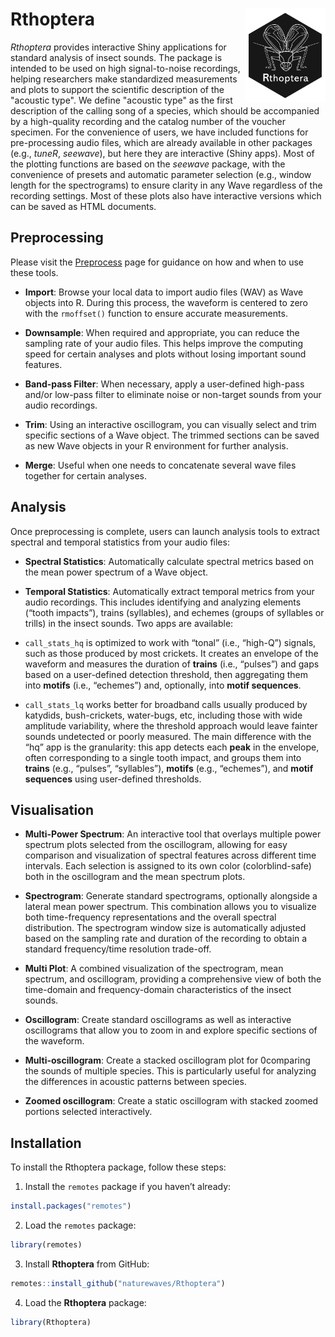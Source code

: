
<!-- badges: start -->
<!-- 
[![R-CMD-check](https://github.com/naturewaves/Rthoptera/actions/workflows/R-CMD-check.yaml/badge.svg)](https://github.com/naturewaves/Rthoptera/actions/workflows/R-CMD-check.yaml)
[![Codecov test coverage](https://codecov.io/gh/naturewaves/Rthoptera/graph/badge.svg)](https://app.codecov.io/gh/naturewaves/Rthoptera)
&#10;-->
<!-- badges: end -->

# Rthoptera <img src="man/figures/rthoptera_logo_darkgrey.png" align="right" height="150" alt="" /></a>

*Rthoptera* provides interactive Shiny applications for standard
analysis of insect sounds. The package is intended to be used on high
signal-to-noise recordings, helping researchers make standardized
measurements and plots to support the scientific description of the
"acoustic type". We define "acoustic type" as the first description of the calling song of
a species, which should be accompanied by a high-quality recording and
the catalog number of the voucher specimen. For the convenience of users, we 
have included functions for pre-processing audio files, which are already available in other
packages (e.g., *tuneR*, *seewave*), but here they are interactive
(Shiny apps). Most of the plotting functions are based on the *seewave*
package, with the convenience of presets and automatic parameter
selection (e.g., window length for the spectrograms) to ensure clarity
in any Wave regardless of the recording settings. Most of these plots
also have interactive versions which can be saved as HTML documents.

## Preprocessing

Please visit the
[Preprocess](https://naturewaves.github.io/Rthoptera/articles/Preprocess.html "Preprocessing Audio Files with Rthoptera")
page for guidance on how and when to use these tools.

- **Import**: Browse your local data to import audio files (WAV) as Wave
  objects into R. During this process, the waveform is centered to zero
  with the `rmoffset()` function to ensure accurate measurements.

- **Downsample**: When required and appropriate, you can reduce the
  sampling rate of your audio files. This helps improve the computing
  speed for certain analyses and plots without losing important sound
  features.

- **Band-pass Filter**: When necessary, apply a user-defined high-pass
  and/or low-pass filter to eliminate noise or non-target sounds from
  your audio recordings.

- **Trim**: Using an interactive oscillogram, you can visually select
  and trim specific sections of a Wave object. The trimmed sections can
  be saved as new Wave objects in your R environment for further
  analysis.

- **Merge**: Useful when one needs to concatenate several wave files
  together for certain analyses.

## Analysis

Once preprocessing is complete, users can launch analysis tools to
extract spectral and temporal statistics from your audio files:

- **Spectral Statistics**: Automatically calculate spectral metrics
  based on the mean power spectrum of a Wave object.

- **Temporal Statistics**: Automatically extract temporal metrics from
  your audio recordings. This includes identifying and analyzing
  elements (“tooth impacts”), trains (syllables), and echemes (groups of
  syllables or trills) in the insect sounds. Two apps are available:

- `call_stats_hq` is optimized to work with “tonal” (i.e., “high-Q”)
  signals, such as those produced by most crickets. It creates an
  envelope of the waveform and measures the duration of **trains**
  (i.e., “pulses”) and gaps based on a user-defined detection threshold,
  then aggregating them into **motifs** (i.e., “echemes”) and,
  optionally, into **motif sequences**.

- `call_stats_lq` works better for broadband calls usually produced by
  katydids, bush-crickets, water-bugs, etc, including those with wide
  amplitude variability, where the threshold approach would leave
  fainter sounds undetected or poorly measured. The main difference with
  the “hq” app is the granularity: this app detects each **peak** in the
  envelope, often corresponding to a single tooth impact, and groups
  them into **trains** (e.g., “pulses”, “syllables”), **motifs** (e.g.,
  “echemes”), and **motif sequences** using user-defined thresholds.

## Visualisation

- **Multi-Power Spectrum**: An interactive tool that overlays multiple
  power spectrum plots selected from the oscillogram, allowing for easy
  comparison and visualization of spectral features across different
  time intervals. Each selection is assigned to its own color
  (colorblind-safe) both in the oscillogram and the mean spectrum plots.

- **Spectrogram**: Generate standard spectrograms, optionally alongside
  a lateral mean power spectrum. This combination allows you to
  visualize both time-frequency representations and the overall spectral
  distribution. The spectrogram window size is automatically adjusted
  based on the sampling rate and duration of the recording to obtain a
  standard frequency/time resolution trade-off.

- **Multi Plot**: A combined visualization of the spectrogram, mean
  spectrum, and oscillogram, providing a comprehensive view of both the
  time-domain and frequency-domain characteristics of the insect sounds.

- **Oscillogram**: Create standard oscillograms as well as interactive
  oscillograms that allow you to zoom in and explore specific sections
  of the waveform.

- **Multi-oscillogram**: Create a stacked oscillogram plot for
  0comparing the sounds of multiple species. This is particularly useful
  for analyzing the differences in acoustic patterns between species.

- **Zoomed oscillogram**: Create a static oscillogram with stacked
  zoomed portions selected interactively.

## Installation

To install the Rthoptera package, follow these steps:

1.  Install the `remotes` package if you haven’t already:

``` r
install.packages("remotes")
```

2.  Load the `remotes` package:

``` r
library(remotes)
```

3.  Install **Rthoptera** from GitHub:

``` r
remotes::install_github("naturewaves/Rthoptera")
```

4.  Load the **Rthoptera** package:

``` r
library(Rthoptera)
```
